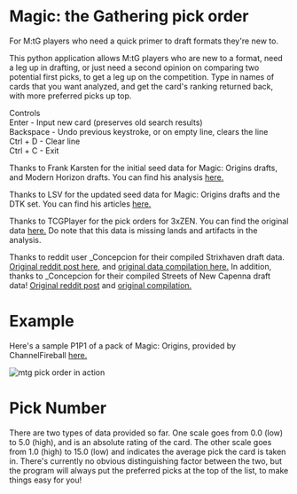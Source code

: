 # Magic: the Gathering pick order
For M:tG players who need a quick primer to draft formats they're new to.

This python application allows M:tG players who are new to a format, need a leg up in drafting, or just need a second opinion on comparing two potential first picks, to get a leg up on the competition. Type in names of cards that you want analyzed, and get the card's ranking returned back, with more preferred picks up top.

Controls  
Enter - Input new card (preserves old search results)  
Backspace - Undo previous keystroke, or on empty line, clears the line  
Ctrl + D - Clear line  
Ctrl + C - Exit  

Thanks to Frank Karsten for the initial seed data for Magic: Origins drafts, and Modern Horizon drafts. You can find his analysis [here.](http://www.channelfireball.com/articles/a-pick-order-list-for-magic-origins/)

Thanks to LSV for the updated seed data for Magic: Origins drafts and the DTK set. You can find his articles [here.](http://www.channelfireball.com/author/luis-scott-vargas/)

Thanks to TCGPlayer for the pick orders for 3xZEN. You can find the original data [here.](http://magic.tcgplayer.com/strategy/draft-091006.asp) Do note that this data is missing lands and artifacts in the analysis.

Thanks to reddit user _Concepcion for their compiled Strixhaven draft data. [Original reddit post here](https://redd.it/mr6jhh), and [original data compilation here.](https://docs.google.com/spreadsheets/d/1SBLdCAugGsRrAcrZiGBhL5_mQoPgYopBuUj-4GOPfQk/) In addition, thanks to _Concepcion for their compiled Streets of New Capenna draft data! [Original reddit post](https://www.reddit.com/r/MagicArena/comments/uctrpp/streets_of_new_capenna_limited_grades_compilation/) and [original compilation.](https://docs.google.com/spreadsheets/d/1vmP9OcbCE6Vj1ZNOVjgpjHMZWjmOMQ6M7opIaWtpy1Q/edit?usp=sharing)

# Example
Here's a sample P1P1 of a pack of Magic: Origins, provided by ChannelFireball [here.](http://www.channelfireball.com/articles/whats-the-pick-magic-origins-pack-1-pick-1-with-huey-2/)

![mtg pick order in action](readme/example.png)

# Pick Number

There are two types of data provided so far. One scale goes from 0.0 (low) to 5.0 (high), and is an absolute rating of the card. The other scale goes from 1.0 (high) to 15.0 (low) and indicates the average pick the card is taken in. There's currently no obvious distinguishing factor between the two, but the program will always put the preferred picks at the top of the list, to make things easy for you!
